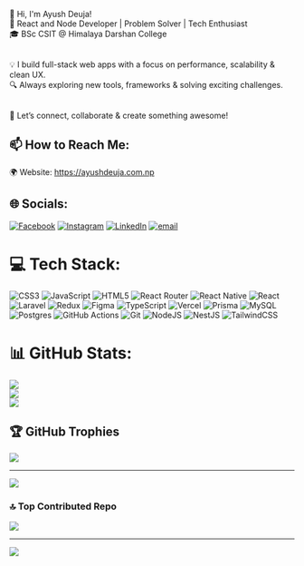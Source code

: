 👋 Hi, I'm Ayush Deuja!<br>
🚀 React and Node Developer | Problem Solver | Tech Enthusiast<br>
🎓 BSc CSIT @ Himalaya Darshan College<br><br>

💡 I build full-stack web apps with a focus on performance, scalability & clean UX.<br>
🔍 Always exploring new tools, frameworks & solving exciting challenges.<br><br>

💬 Let’s connect, collaborate & create something awesome!<br>

## 📫 How to Reach Me:
🌍 Website: https://ayushdeuja.com.np<br>


## 🌐 Socials:
[![Facebook](https://img.shields.io/badge/Facebook-%231877F2.svg?logo=Facebook&logoColor=white)](https://www.facebook.com/ayush.deuja.1) [![Instagram](https://img.shields.io/badge/Instagram-%23E4405F.svg?logo=Instagram&logoColor=white)](https://instagram.com/ayushdeuja_01)  [![LinkedIn](https://img.shields.io/badge/LinkedIn-%230077B5.svg?logo=linkedin&logoColor=white)](https://www.linkedin.com/in/ayush-deuja-3aa819305/) [![email](https://img.shields.io/badge/Email-D14836?logo=gmail&logoColor=white)](mailto:ayushdeuja11@gmail.com) 

# 💻 Tech Stack:
![CSS3](https://img.shields.io/badge/css3-%231572B6.svg?style=for-the-badge&logo=css3&logoColor=white) ![JavaScript](https://img.shields.io/badge/javascript-%23323330.svg?style=for-the-badge&logo=javascript&logoColor=%23F7DF1E) ![HTML5](https://img.shields.io/badge/html5-%23E34F26.svg?style=for-the-badge&logo=html5&logoColor=white) ![React Router](https://img.shields.io/badge/React_Router-CA4245?style=for-the-badge&logo=react-router&logoColor=white) ![React Native](https://img.shields.io/badge/react_native-%2320232a.svg?style=for-the-badge&logo=react&logoColor=%2361DAFB) ![React](https://img.shields.io/badge/react-%2320232a.svg?style=for-the-badge&logo=react&logoColor=%2361DAFB) ![Laravel](https://img.shields.io/badge/laravel-%23FF2D20.svg?style=for-the-badge&logo=laravel&logoColor=white) ![Redux](https://img.shields.io/badge/redux-%23593d88.svg?style=for-the-badge&logo=redux&logoColor=white) ![Figma](https://img.shields.io/badge/figma-%23F24E1E.svg?style=for-the-badge&logo=figma&logoColor=white) ![TypeScript](https://img.shields.io/badge/typescript-%23007ACC.svg?style=for-the-badge&logo=typescript&logoColor=white) ![Vercel](https://img.shields.io/badge/vercel-%23000000.svg?style=for-the-badge&logo=vercel&logoColor=white)  ![Prisma](https://img.shields.io/badge/Prisma-3982CE?style=for-the-badge&logo=Prisma&logoColor=white) ![MySQL](https://img.shields.io/badge/mysql-4479A1.svg?style=for-the-badge&logo=mysql&logoColor=white) ![Postgres](https://img.shields.io/badge/postgres-%23316192.svg?style=for-the-badge&logo=postgresql&logoColor=white) ![GitHub Actions](https://img.shields.io/badge/github%20actions-%232671E5.svg?style=for-the-badge&logo=githubactions&logoColor=white) ![Git](https://img.shields.io/badge/git-%23F05033.svg?style=for-the-badge&logo=git&logoColor=white) ![NodeJS](https://img.shields.io/badge/node.js-6DA55F?style=for-the-badge&logo=node.js&logoColor=white) ![NestJS](https://img.shields.io/badge/nestjs-%23E0234E.svg?style=for-the-badge&logo=nestjs&logoColor=white) ![TailwindCSS](https://img.shields.io/badge/tailwindcss-%2338B2AC.svg?style=for-the-badge&logo=tailwind-css&logoColor=white)


# 📊 GitHub Stats:
![](https://github-readme-stats.vercel.app/api?username=AyushDeuja&theme=dark&hide_border=false&include_all_commits=true&count_private=false)<br/>
![](https://nirzak-streak-stats.vercel.app/?user=AyushDeuja&theme=dark&hide_border=false)<br/>
![](https://github-readme-stats.vercel.app/api/top-langs/?username=AyushDeuja&theme=dark&hide_border=false&include_all_commits=true&count_private=false&layout=compact)

## 🏆 GitHub Trophies
![](https://github-profile-trophy.vercel.app/?username=AyushDeuja&theme=radical&no-frame=false&no-bg=true&margin-w=4)

---
[![](https://visitcount.itsvg.in/api?id=AyushDeuja&icon=0&color=0)](https://visitcount.itsvg.in)


### 🔝 Top Contributed Repo
![](https://github-contributor-stats.vercel.app/api?username=AyushDeuja&limit=5&theme=dark&combine_all_yearly_contributions=true)

---
[![](https://visitcount.itsvg.in/api?id=AyushDeuja&icon=0&color=0)](https://visitcount.itsvg.in)

